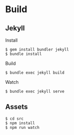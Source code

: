 # Build

## **Jekyll**

Install 

````
$ gem install bundler jekyll
$ bundle install
````

Build

````
$ bundle exec jekyll build
````
Watch

````
$ bundle exec jekyll serve
````

## **Assets**

````
$ cd src
$ npm install
$ npm run watch
````
